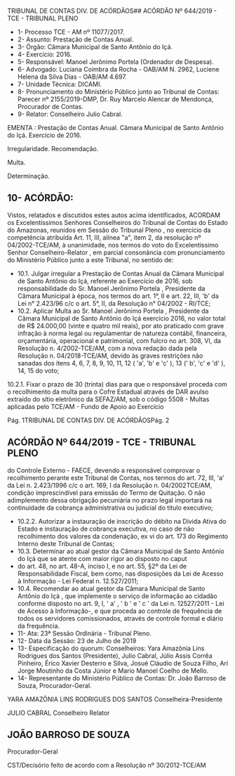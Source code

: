 TRIBUNAL DE CONTAS DIV. DE ACÓRDÃOS## ACÓRDÃO Nº 644/2019 - TCE - TRIBUNAL PLENO

- 1- Processo TCE - AM nº 11077/2017.
- 2- Assunto: Prestação de Contas Anual.
- 3- Órgão: Câmara Municipal de Santo Antônio do Içá.
- 4- Exercício: 2016.
- 5- Responsável: Manoel Jerônimo Portela (Ordenador de Despesa).
- 6- Advogado: Luciana Coimbra da Rocha - OAB/AM N. 2962, Luciene Helena da Silva Dias - OAB/AM 4.697.
- 7- Unidade Técnica: DICAMI.
- 8- Pronunciamento  do  Ministério  Público  junto  ao  Tribunal  de  Contas: Parecer  nº 2155/2019-DMP, Dr. Ruy Marcelo Alencar de Mendonça, Procurador de Contas.
- 9- Relator: Conselheiro Julio Cabral.

EMENTA : Prestação  de  Contas  Anual. Câmara Municipal  de  Santo  Antônio  do  Içá.  Exercício  de 2016.

Irregularidade. Recomendação.

Multa.

Determinação.

## 10-  ACÓRDÃO:

Vistos, relatados e discutidos estes autos acima identificados, ACORDAM os Excelentíssimos Senhores Conselheiros do Tribunal de Contas do Estado do Amazonas, reunidos em Sessão do Tribunal Pleno , no exercício da competência atribuída Art. 11, III, alínea "a", item 2, da resolução nº 04/2002-TCE/AM, à unanimidade, nos termos do voto do Excelentíssimo Senhor Conselheiro-Relator , em parcial consonância com pronunciamento do Ministério Público junto a este Tribunal, no sentido de:

- 10.1. Julgar irregular a Prestação de Contas Anual da Câmara Municipal de Santo Antônio do Içá, referente ao Exercício de 2016, sob responsabilidade  do Sr.  Manoel  Jerônimo  Portela ,  Presidente  da Câmara Municipal à época, nos termos do art. 1°, II e art. 22, III, 'b' da Lei n° 2.423/96 c/c o art. 5°, II, da Resolução n° 04/2002 - RI/TCE;
- 10.2. Aplicar Multa ao Sr. Manoel Jerônimo Portela , Presidente da Câmara Municipal de Santo Antônio do Içá exercício 2016, no valor total de R$ 24.000,00 (vinte  e  quatro  mil  reais),  por  ato  praticado  com  grave infração à norma legal ou regulamentar de natureza contábil, financeira, orçamentária, operacional e patrimonial, com fulcro no art. 308, VI, da Resolução  n. 4/2002-TCE/AM,  com  a  nova  redação  dada  pela Resolução  n.  04/2018-TCE/AM,  devido  às  graves  restrições  não sanadas dos itens 4, 6, 7, 8, 9, 10, 11, 12 ( 'a', 'b' e 'c' ), 13 (' b', 'c' e 'd' ), 14, 15  do voto;

10.2.1.  Fixar  o  prazo de  30 (trinta)  dias  para  que  o  responsável proceda com o recolhimento da multa para o Cofre Estadual através de DAR avulso extraído do sítio eletrônico da SEFAZ/AM, sob o código 5508 - Multas aplicadas pelo TCE/AM - Fundo de Apoio ao Exercício

Pág. 1TRIBUNAL DE CONTAS DIV. DE ACÓRDÃOSPág. 2

## ACÓRDÃO Nº 644/2019 - TCE - TRIBUNAL PLENO

do  Controle  Externo  -  FAECE, devendo  a  responsável  comprovar  o recolhimento perante este Tribunal de Contas, nos termos do art. 72, III, 'a' da Lei n. 2.423/1996 c/c o art. 169, I da Resolução n. 04/2002TCE/AM, condição imprescindível para emissão do Termo de Quitação. O  não  adimplemento  dessa  obrigação  pecuniária  no  prazo  legal importará  na  continuidade  da  cobrança  administrativa  ou  judicial  do título executivo;

- 10.2.2. Autorizar a instauração de inscrição do débito na Dívida Ativa do  Estado  e  instauração  de  cobrança  executiva,  no  caso  de  não recolhimento  dos  valores  da  condenação,  ex  vi  do  art.  173  do Regimento Interno deste Tribunal de Contas;
- 10.3. Determinar ao atual gestor da Câmara Municipal de Santo Antônio do Içá que se atente com maior rigor ao disposto no caput
- do art. 48, no art. 48-A, inciso I, e no art. 55, §2º da Lei de Responsabilidade Fiscal, bem  como,  nas  disposições  da  Lei  de  Acesso  à  Informação  -  Lei Federal n. 12.527/2011;
- 10.4. Recomendar ao atual gestor da Câmara Municipal de Santo Antônio do Içá , que implemente o serviço de informação ao cidadão conforme disposto no art. 9, I, ' a' , ' b ' e ' c ' da Lei n. 12527/2011 - Lei de Acesso à Informação-, e que proceda ao controle de frequência de todos os servidores  comissionados,  através  de  controle  formal  e  diário  da frequência.
- 11-  Ata: 23ª Sessão Ordinária - Tribunal Pleno.
- 12-  Data da Sessão: 23 de Julho de 2019
- 13-  Especificação do quorum: Conselheiros: Yara Amazônia Lins Rodrigues dos Santos (Presidente), Julio Cabral, Júlio Assis Corrêa Pinheiro, Érico Xavier Desterro e Silva, Josué  Cláudio  de  Souza  Filho,  Ari  Jorge  Moutinho  da  Costa  Júnior  e  Mario  Manoel Coelho de Mello.
- 14-  Representante  do  Ministério  Público  de  Contas: Dr. João  Barroso  de  Souza, Procurador-Geral.

YARA AMAZÔNIA LINS RODRIGUES DOS SANTOS Conselheira-Presidente

JULIO CABRAL Conselheiro Relator

## JOÃO BARROSO DE SOUZA

Procurador-Geral

CST/Decisório feito de acordo com a Resolução nº 30/2012-TCE/AM